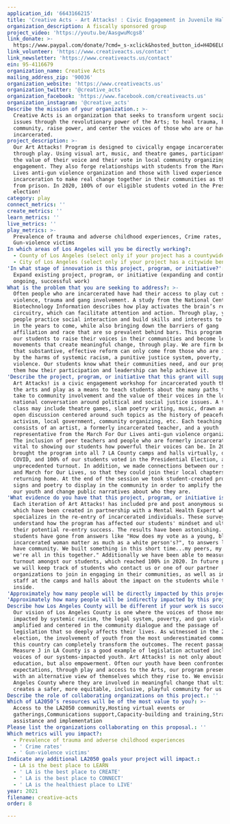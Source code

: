 ```yaml
---
application_id: '6643166215'
title: 'Creative Acts - Art Attacks! : Civic Engagement in Juvenile Halls and Camps'
organization_description: A fiscally sponsored group
project_video: 'https://youtu.be/AasgwuMcgs8'
link_donate: >-
  https://www.paypal.com/donate/?cmd=_s-xclick&hosted_button_id=H4D6ELG2U5X2Q&source=url
link_volunteer: 'https://www.creativeacts.us/contact'
link_newsletter: 'https://www.creativeacts.us/contact'
ein: 95-4116679
organization_name: Creative Acts
mailing_address_zip: '90036'
organization_website: 'https://www.creativeacts.us'
organization_twitter: '@creative_acts'
organization_facebook: 'https://www.facebook.com/creativeacts.us'
organization_instagram: '@creative_acts'
Describe the mission of your organization.: >-
  Creative Acts is an organization that seeks to transform urgent social justice
  issues through the revolutionary power of the Arts; to heal trauma, build
  community, raise power, and center the voices of those who are or have been
  incarcerated.
project_description: >-
  Our Art Attacks! Program is designed to civically engage incarcerated youth
  through play. Using visual art, music, and theatre games, participants learn
  the value of their voice and their vote in local community organizing and
  engagement. They also forge relationships with students from the March For Our
  Lives anti-gun violence organization and those with lived experience of
  incarceration to make real change together in their communities as they return
  from prison. In 2020, 100% of our eligible students voted in the Presidential
  election!
category: play
connect_metrics: ''
create_metrics: ''
learn_metrics: ''
live_metrics: ''
play_metrics: >-
  Prevalence of trauma and adverse childhood experiences, Crime rates,
  Gun-violence victims
In which areas of Los Angeles will you be directly working?:
  - County of Los Angeles (select only if your project has a countywide benefit)
  - City of Los Angeles (select only if your project has a citywide benefit)
'In what stage of innovation is this project, program, or initiative?': >-
  Expand existing project, program, or initiative (expanding and continuing
  ongoing, successful work)
What is the problem that you are seeking to address?: >-
  Often people who are incarcerated have had their access to play cut short by
  violence, trauma and gang involvement. A study from the National Center for
  Biotechnology Information describes how play activates the brain’s reward
  circuitry, which can facilitate attention and action. Through play, young
  people practice social interaction and build skills and interests to draw upon
  in the years to come, while also bringing down the barriers of gang
  affiliation and race that are so prevalent behind bars. This program inspires
  our students to raise their voices in their communities and become leaders in
  movements that create meaningful change, through play. We are firm believers
  that substantive, effective reform can only come from those who are impacted
  by the harms of systemic racism, a punitive justice system, poverty, and
  violence. Our students know what their communities need, and our program shows
  them how their participation and leadership can help achieve it.
'Describe the project, program, or initiative that this grant will support to address the problem identified.': >-
  Art Attacks! is a civic engagement workshop for incarcerated youth that uses
  the arts and play as a means to teach students about the many paths they can
  take to community involvement and the value of their voices in the local and
  national conversation around political and social justice issues. A typical
  class may include theatre games, slam poetry writing, music, drawn art and
  open discussion centered around such topics as the history of peaceful
  activism, local government, community organizing, etc. Each teaching team
  consists of an artist, a formerly incarcerated teacher, and a youth
  representative from the March For Our Lives anti-gun violence organization.
  The inclusion of peer teachers and people who are formerly incarcerated is
  vital to showing our students how powerful their voices can be. In 2020, we
  brought the program into all 7 LA County camps and halls virtually, due to
  COVID, and 100% of our students voted in the Presidential Election, an
  unprecedented turnout. In addition, we made connections between our students
  and March for Our Lives, so that they could join their local chapters upon
  returning home. At the end of the session we took student-created protest
  signs and poetry to display in the community in order to amplify the voices of
  our youth and change public narratives about who they are.
'What evidence do you have that this project, program, or initiative is or will be successful, and how will you define and measure success?': >-
  Each iteration of Art Attacks! has included pre and post anonymous surveys
  which have been created in partnership with a Mental Health Expert who
  specializes in the re-entry of incarcerated individuals. These surveys help us
  understand how the program has affected our students' mindset and ultimately
  their potential re-entry success. The results have been astonishing. Our
  students have gone from answers like "How does my vote as a young, black,
  incarcerated woman matter as much as a white person's?", to answers like "We
  have community. We built something in this short time...my peers, my brothers,
  we're all in this together." Additionally we have been able to measure voter
  turnout amongst our students, which reached 100% in 2020. In future programs
  we will keep track of students who contact us or one of our partner
  organizations to join in engaging in their communities, as well as interview
  staff at the camps and halls about the impact on the students while they are
  inside.
'Approximately how many people will be directly impacted by this project, program, or initiative?': '650'
'Approximately how many people will be indirectly impacted by this project, program, or initiative?': '2000'
Describe how Los Angeles County will be different if your work is successful.: >-
  Our vision of Los Angeles County is one where the voices of those most
  impacted by systemic racism, the legal system, poverty, and gun violence are
  amplified and centered in the community dialogue and the passage of
  legislation that so deeply affects their lives. As witnessed in the 2020
  election, the involvement of youth from the most underestimated communities in
  this country can completely transform the outcomes. The recent passage of
  Measure J in LA County is a good example of legislation actuated including
  voices of our systems-impacted youth. Art Attacks! is not only about
  education, but also empowerment. Often our youth have been confronted with low
  expectations, through play and access to the Arts, our program presents them
  with an alternative view of themselves which they rise to. We envision a Los
  Angeles County where they are involved in meaningful change that ultimately
  creates a safer, more equitable, inclusive, playful community for us all.
Describe the role of collaborating organizations on this project.: ''
Which of LA2050’s resources will be of the most value to you?: >-
  Access to the LA2050 community,Hosting virtual events or
  gatherings,Communications support,Capacity-building and training,Strategy
  assistance and implementation
Please list the organizations collaborating on this proposal.: ''
Which metrics will you impact?:
  - Prevalence of trauma and adverse childhood experiences
  - ' Crime rates'
  - ' Gun-violence victims'
Indicate any additional LA2050 goals your project will impact.:
  - LA is the best place to LEARN
  - ' LA is the best place to CREATE'
  - ' LA is the best place to CONNECT'
  - ' LA is the healthiest place to LIVE'
year: 2021
filename: creative-acts
order: 8

---
```

